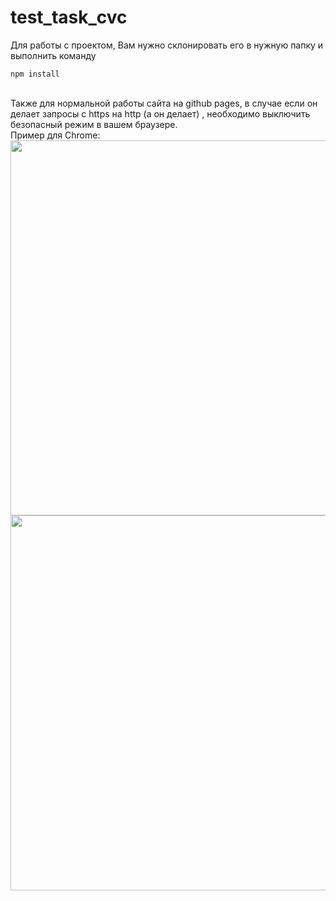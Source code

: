 # test_task_cvc

Для работы с проектом, Вам нужно склонировать его в нужную папку и выполнить команду
```
npm install
```
<br>
Также для нормальной работы сайта на github pages, в случае если он делает запросы с https на http (а он делает)
, необходимо выключить безопасный режим в вашем браузере.<br>
Пример для Chrome:
<img src='https://i.stack.imgur.com/iwBRO.png' width='600px' style='margin: 0 auto;'>
<img src='https://i.stack.imgur.com/VgkNP.png' width='600px'>
